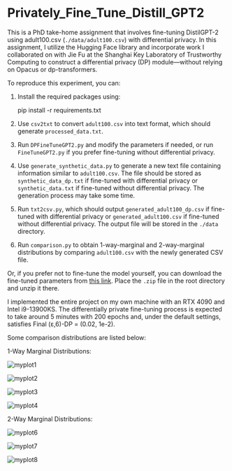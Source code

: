 # Privately_Fine_Tune_Distill_GPT2

This is a PhD take-home assignment that involves fine-tuning DistilGPT-2 using adult100.csv (`./data/adult100.csv`) with differential privacy. In this assignment, I utilize the Hugging Face library and incorporate work I collaborated on with Jie Fu at the Shanghai Key Laboratory of Trustworthy Computing to construct a differential privacy (DP) module—without relying on Opacus or dp-transformers.

To reproduce this experiment, you can:

1. Install the required packages using:

   pip install -r requirements.txt

2. Use `csv2txt` to convert `adult100.csv` into text format, which should generate `processed_data.txt`.

3. Run `DPFineTuneGPT2.py` and modify the parameters if needed, or run `FineTuneGPT2.py` if you prefer fine-tuning without differential privacy.
4. Use `generate_synthetic_data.py` to generate a new text file containing information similar to `adult100.csv`. The file should be stored as `synthetic_data_dp.txt` if fine-tuned with differential privacy or `synthetic_data.txt` if fine-tuned without differential privacy. The generation process may take some time.
5. Run `txt2csv.py`, which should output `generated_adult100_dp.csv` if fine-tuned with differential privacy or `generated_adult100.csv` if fine-tuned without differential privacy. The output file will be stored in the `./data` directory.
6. Run `comparison.py` to obtain 1-way-marginal and 2-way-marginal distributions by comparing `adult100.csv` with the newly generated CSV file.

Or, if you prefer not to fine-tune the model yourself, you can download the fine-tuned parameters from [this link](https://drive.google.com/file/d/1-7SfKqzZkUBbB-TvLyLBr0PfxR5QHA2H/view?usp=drive_link). Place the `.zip` file in the root directory and unzip it there.

I implemented the entire project on my own machine with an RTX 4090 and Intel i9-13900KS. The differentially private fine-tuning process is expected to take around 5 minutes with 200 epochs and, under the default settings, satisfies Final (ε,6)-DP = (0.02, 1e-2).

Some comparison distributions are listed below:

1-Way Marginal Distributions:

![myplot1](C:\Users\Mochi\Desktop\lfs\myplot1.png)

![myplot2](C:\Users\Mochi\Desktop\lfs\myplot2.png)

![myplot3](C:\Users\Mochi\Desktop\lfs\myplot3.png)

![myplot4](C:\Users\Mochi\Desktop\lfs\myplot4.png)

2-Way Marginal Distributions:

![myplot6](C:\Users\Mochi\Desktop\lfs\myplot6.png)

![myplot7](C:\Users\Mochi\Desktop\lfs\myplot7.png)

![myplot8](C:\Users\Mochi\Desktop\lfs\myplot8.png)